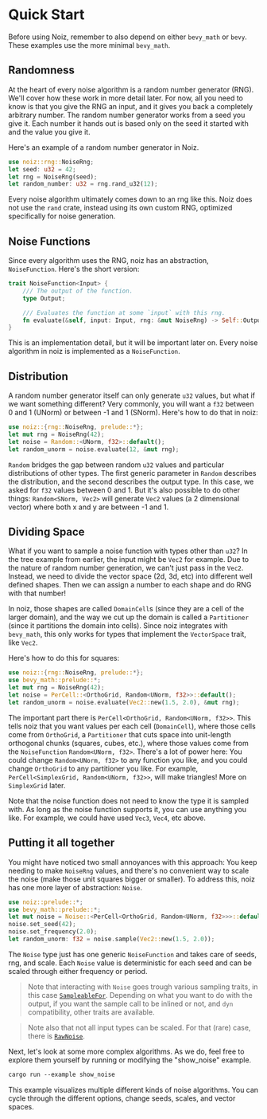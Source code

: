 # Quick Start

Before using Noiz, remember to also depend on either `bevy_math` or `bevy`.
These examples use the more minimal `bevy_math`.

## Randomness

At the heart of every noise algorithm is a random number generator (RNG).
We'll cover how these work in more detail later.
For now, all you need to know is that you give the RNG an input, and it gives you back a completely arbitrary number.
The random number generator works from a seed you give it.
Each number it hands out is based only on the seed it started with and the value you give it.

Here's an example of a random number generator in Noiz.

```rust
use noiz::rng::NoiseRng;
let seed: u32 = 42;
let rng = NoiseRng(seed);
let random_number: u32 = rng.rand_u32(12);
```

Every noise algorithm ultimately comes down to an rng like this.
Noiz does not use the `rand` crate, instead using its own custom RNG, optimized specifically for noise generation.

## Noise Functions

Since every algorithm uses the RNG, noiz has an abstraction, `NoiseFunction`.
Here's the short version:

```rust
trait NoiseFunction<Input> {
    /// The output of the function.
    type Output;

    /// Evaluates the function at some `input` with this rng.
    fn evaluate(&self, input: Input, rng: &mut NoiseRng) -> Self::Output;
}
```

This is an implementation detail, but it will be important later on.
Every noise algorithm in noiz is implemented as a `NoiseFunction`.

## Distribution

A random number generator itself can only generate `u32` values, but what if we want something different?
Very commonly, you will want a `f32` between 0 and 1 (UNorm) or between -1 and 1 (SNorm).
Here's how to do that in noiz:

```rust
use noiz::{rng::NoiseRng, prelude::*};
let mut rng = NoiseRng(42);
let noise = Random::<UNorm, f32>::default();
let random_unorm = noise.evaluate(12, &mut rng);
```

`Random` bridges the gap between random `u32` values and particular distributions of other types.
The first generic parameter in `Random` describes the distribution, and the second describes the output type.
In this case, we asked for `f32` values between 0 and 1.
But it's also possible to do other things: `Random<SNorm, Vec2>` will generate `Vec2` values (a 2 dimensional vector) where both x and y are between -1 and 1.

## Dividing Space

What if you want to sample a noise function with types other than `u32`?
In the tree example from earlier, the input might be `Vec2` for example.
Due to the nature of random number generation, we can't just pass in the `Vec2`.
Instead, we need to divide the vector space (2d, 3d, etc) into different well defined shapes.
Then we can assign a number to each shape and do RNG with that number!

In noiz, those shapes are called `DomainCell`s (since they are a cell of the larger domain),
and the way we cut up the domain is called a `Partitioner` (since it partitions the domain into cells).
Since noiz integrates with `bevy_math`, this only works for types that implement the `VectorSpace` trait, like `Vec2`.

Here's how to do this for squares:

```rust
use noiz::{rng::NoiseRng, prelude::*};
use bevy_math::prelude::*;
let mut rng = NoiseRng(42);
let noise = PerCell::<OrthoGrid, Random<UNorm, f32>>::default();
let random_unorm = noise.evaluate(Vec2::new(1.5, 2.0), &mut rng);
```

The important part there is `PerCell<OrthoGrid, Random<UNorm, f32>>`.
This tells noiz that you want values per each cell (`DomainCell`),
where those cells come from `OrthoGrid`, a `Partitioner` that cuts space into unit-length orthogonal chunks (squares, cubes, etc.),
where those values come from the `NoiseFunction` `Random<UNorm, f32>`.
There's a lot of power here: You could change `Random<UNorm, f32>` to any function you like, and you could change `OrthoGrid` to any partitioner you like.
For example, `PerCell<SimplexGrid, Random<UNorm, f32>>`, will make triangles!
More on `SimplexGrid` later.

Note that the noise function does not need to know the type it is sampled with.
As long as the noise function supports it, you can use anything you like.
For example, we could have used `Vec3`, `Vec4`, etc above.

## Putting it all together

You might have noticed two small annoyances with this approach:
You keep needing to make `NoiseRng` values, and there's no convenient way to scale the noise (make those unit squares bigger or smaller).
To address this, noiz has one more layer of abstraction: `Noise`.

```rust
use noiz::prelude::*;
use bevy_math::prelude::*;
let mut noise = Noise::<PerCell<OrthoGrid, Random<UNorm, f32>>>::default();
noise.set_seed(42);
noise.set_frequency(2.0);
let random_unorm: f32 = noise.sample(Vec2::new(1.5, 2.0));
```

The `Noise` type just has one generic `NoiseFunction` and takes care of seeds, rng, and scale.
Each `Noise` value is deterministic for each seed and can be scaled through either frequency or period.

> Note that interacting with `Noise` goes trough various sampling traits, in this case [`SampleableFor`](https://docs.rs/noiz/latest/noiz/trait.SampleableFor.html).
Depending on what you want to do with the output, if you want the sample call to be inlined or not, and `dyn` compatibility, other traits are available.

> Note also that not all input types can be scaled.
For that (rare) case, there is [`RawNoise`](https://docs.rs/noiz/latest/noiz/struct.RawNoise.html).

Next, let's look at some more complex algorithms.
As we do, feel free to explore them yourself by running or modifying the "show_noise" example.

```txt
cargo run --example show_noise
```

This example visualizes multiple different kinds of noise algorithms.
You can cycle through the different options, change seeds, scales, and vector spaces.
